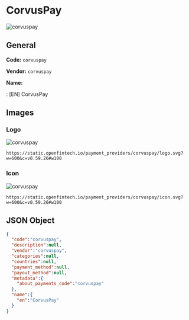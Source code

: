 
# CorvusPay 
![corvuspay](https://static.openfintech.io/payment_providers/corvuspay/logo.svg?w=600&c=v0.59.26#w100)  

## General 
 
**Code:** `corvuspay` 
 
**Vendor:** `corvuspay` 
 
**Name:**  
 
:	[EN] CorvusPay  

## Images 

### Logo 
 
![corvuspay](https://static.openfintech.io/payment_providers/corvuspay/logo.svg?w=600&c=v0.59.26#w100)  

```
https://static.openfintech.io/payment_providers/corvuspay/logo.svg?w=600&c=v0.59.26#w100
```  

### Icon 
 
![corvuspay](https://static.openfintech.io/payment_providers/corvuspay/icon.svg?w=600&c=v0.59.26#w100)  

```
https://static.openfintech.io/payment_providers/corvuspay/icon.svg?w=600&c=v0.59.26#w100
```  

## JSON Object 

```json
{
  "code":"corvuspay",
  "description":null,
  "vendor":"corvuspay",
  "categories":null,
  "countries":null,
  "payment_method":null,
  "payout_method":null,
  "metadata":{
    "about_payments_code":"corvuspay"
  },
  "name":{
    "en":"CorvusPay"
  }
}
```  
